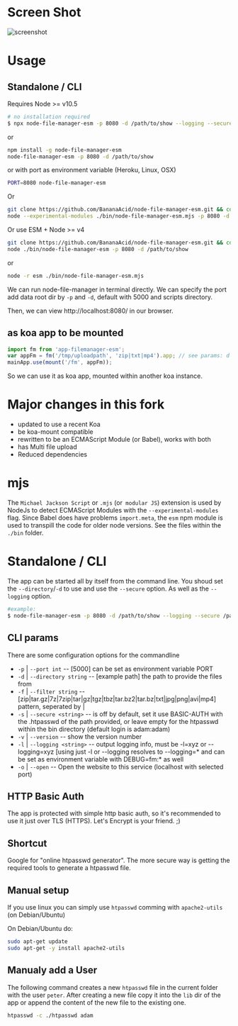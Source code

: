 # Screen Shot
![screenshot](https://user-images.githubusercontent.com/1894723/51090885-38a4f480-1783-11e9-9c27-e0380d8be67a.png)


# Usage

## Standalone / CLI
Requires Node >= v10.5

```sh
# no installation required
$ npx node-file-manager-esm -p 8080 -d /path/to/show --logging --secure --open
```
or
```sh
npm install -g node-file-manager-esm
node-file-manager-esm -p 8080 -d /path/to/show
```
or with port as environment variable (Heroku, Linux, OSX)
```sh
PORT=8080 node-file-manager-esm
```

Or

```sh
git clone https://github.com/BananaAcid/node-file-manager-esm.git && cd node-file-manager-esm && npm i
node --experimental-modules ./bin/node-file-manager-esm.mjs -p 8080 -d /path/to/show
```

Or use ESM + Node >= v4

```sh
git clone https://github.com/BananaAcid/node-file-manager-esm.git && cd node-file-manager-esm && npm i && npm i --only=dev
node ./bin/node-file-manager-esm -p 8080 -d /path/to/show
```
or
```sh
node -r esm ./bin/node-file-manager-esm.mjs
```

We can run node-file-manager in terminal directly. We can specify the port add data root dir by `-p` and `-d`, default with 5000 and scripts directory.

Then, we can view http://localhost:8080/ in our browser.



## as koa app to be mounted

```js
import fm from 'app-filemanager-esm';
var appFm = fm('/tmp/uploadpath', 'zip|txt|mp4').app; // see params: d & f
mainApp.use(mount('/fm', appFm));
```

So we can use it as koa app, mounted within another koa instance.

# Major changes in this fork
- updated to use a recent Koa
- be koa-mount compatible
- rewritten to be an ECMAScript Module (or Babel), works with both
- has Multi file upload
- Reduced dependencies

# mjs
The `Michael Jackson Script` or `.mjs` (or` modular JS`) extension is used by NodeJs to detect ECMAScript Modules with the `--experimental-modules` flag. Since Babel does have problems `import.meta`, the `esm` npm module is used to transpill the code for older node versions. See the files within the `./bin` folder.

# Standalone / CLI
The app can be started all by itself from the command line. You shoud set the `--directory`/`-d` to use and use the `--secure` option. As well as the `--logging` option.
```sh
#example:
$ node-file-manager-esm -p 8080 -d /path/to/show --logging --secure /path/to/htpasswd
```

## CLI params
There are some configuration options for the commandline

- `-p` | `--port int` -- [5000] can be set as environment variable PORT 
- `-d` | `--directory string` -- [example path] the path to provide the files from
- `-f` | `--filter string` -- [zip|tar.gz|7z|7zip|tar|gz|tgz|tbz|tar.bz2|tar.bz|txt|jpg|png|avi|mp4] pattern, seperated by |
- `-s` | `--secure <string>` -- is off by default, set it use BASIC-AUTH with the .htpasswd of the path provided, or leave empty for the htpasswd within the bin directory (default login is adam:adam)
- `-v` | `--version` -- show the version number
- `-l` | `--logging <string>` -- output logging info, must be -l=xyz or --logging=xyz [using just -l or --logging resolves to --logging=* and can be set as environment variable with DEBUG=fm:* as well
- `-o` | `--open` -- Open the website to this service (localhost with selected port)

## HTTP Basic Auth
The app is protected with simple http basic auth, so it's recommended to use it just over TLS (HTTPS). Let's Encrypt is your friend. ;)

## Shortcut
Google for "online htpasswd generator". The more secure way is getting the required tools to generate a htpasswd file.

## Manual setup
If you use linux you can simply use `htpasswd` comming with `apache2-utils` (on Debian/Ubuntu)

On Debian/Ubuntu do:
```bash
sudo apt-get update
sudo apt-get -y install apache2-utils
```

## Manualy add a User
The following command creates a new `htpasswd` file in the current folder with the user `peter`. After creating a new file copy it into the `lib` dir of the app or append the content of the new file to the existing one.
```bash
htpasswd -c ./htpasswd adam
```